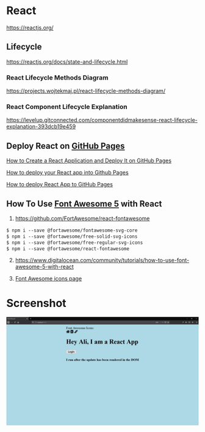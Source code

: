 # React

https://reactjs.org/

## Lifecycle

https://reactjs.org/docs/state-and-lifecycle.html

### React Lifecycle Methods Diagram

https://projects.wojtekmaj.pl/react-lifecycle-methods-diagram/

### React Component Lifecycle Explanation

https://levelup.gitconnected.com/componentdidmakesense-react-lifecycle-explanation-393dcb19e459

## Deploy React on [GitHub Pages](https://pages.github.com/)

[How to Create a React Application and Deploy It on GitHub Pages](https://www.pluralsight.com/guides/how-to-create-react-application-and-deploy-on-github-pages)  

[How to deploy your React app into Github Pages](https://blog.usejournal.com/how-to-deploy-your-react-app-into-github-pages-b2c96292b18e)  

[How to deploy React App to GitHub Pages](https://dev.to/yuribenjamin/how-to-deploy-react-app-in-github-pages-2a1f)  

## How To Use [Font Awesome 5](https://fontawesome.com/) with React

1. https://github.com/FortAwesome/react-fontawesome

```
$ npm i --save @fortawesome/fontawesome-svg-core
$ npm i --save @fortawesome/free-solid-svg-icons
$ npm i --save @fortawesome/free-regular-svg-icons
$ npm i --save @fortawesome/react-fontawesome
```

2. https://www.digitalocean.com/community/tutorials/how-to-use-font-awesome-5-with-react

3. [Font Awesome icons page](https://fontawesome.com/icons?d=gallery)

# Screenshot

![screenshot](./screenshot.png)